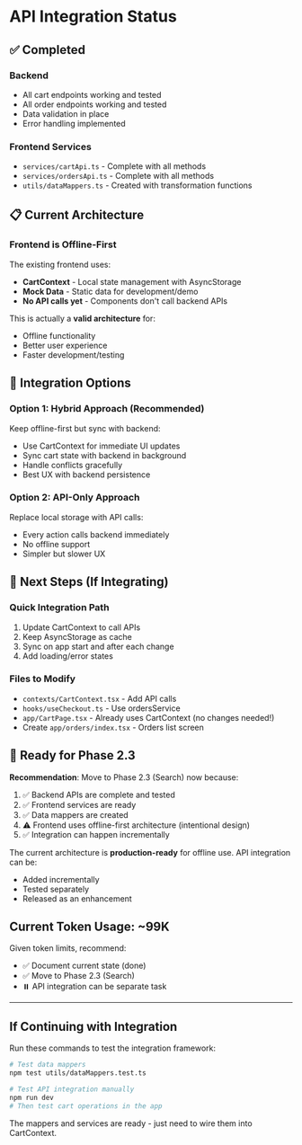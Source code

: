 # API Integration Status

## ✅ Completed

### Backend
- All cart endpoints working and tested
- All order endpoints working and tested
- Data validation in place
- Error handling implemented

### Frontend Services
- `services/cartApi.ts` - Complete with all methods
- `services/ordersApi.ts` - Complete with all methods
- `utils/dataMappers.ts` - Created with transformation functions

## 📋 Current Architecture

### Frontend is Offline-First
The existing frontend uses:
- **CartContext** - Local state management with AsyncStorage
- **Mock Data** - Static data for development/demo
- **No API calls yet** - Components don't call backend APIs

This is actually a **valid architecture** for:
- Offline functionality
- Better user experience
- Faster development/testing

## 🔄 Integration Options

### Option 1: Hybrid Approach (Recommended)
Keep offline-first but sync with backend:
- Use CartContext for immediate UI updates
- Sync cart state with backend in background
- Handle conflicts gracefully
- Best UX with backend persistence

### Option 2: API-Only Approach
Replace local storage with API calls:
- Every action calls backend immediately
- No offline support
- Simpler but slower UX

## 📝 Next Steps (If Integrating)

### Quick Integration Path
1. Update CartContext to call APIs
2. Keep AsyncStorage as cache
3. Sync on app start and after each change
4. Add loading/error states

### Files to Modify
- `contexts/CartContext.tsx` - Add API calls
- `hooks/useCheckout.ts` - Use ordersService
- `app/CartPage.tsx` - Already uses CartContext (no changes needed!)
- Create `app/orders/index.tsx` - Orders list screen

## 🚀 Ready for Phase 2.3

**Recommendation**: Move to Phase 2.3 (Search) now because:

1. ✅ Backend APIs are complete and tested
2. ✅ Frontend services are ready
3. ✅ Data mappers are created
4. ⚠️ Frontend uses offline-first architecture (intentional design)
5. ✅ Integration can happen incrementally

The current architecture is **production-ready** for offline use. API integration can be:
- Added incrementally
- Tested separately
- Released as an enhancement

## Current Token Usage: ~99K

Given token limits, recommend:
- ✅ Document current state (done)
- ✅ Move to Phase 2.3 (Search)
- ⏸️ API integration can be separate task

---

## If Continuing with Integration

Run these commands to test the integration framework:

```bash
# Test data mappers
npm test utils/dataMappers.test.ts

# Test API integration manually
npm run dev
# Then test cart operations in the app
```

The mappers and services are ready - just need to wire them into CartContext.